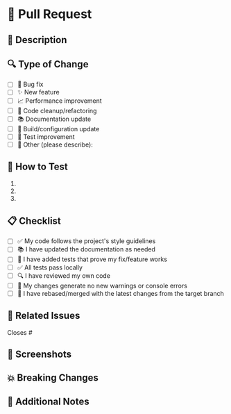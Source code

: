 # 🔄 Pull Request

## 📝 Description

<!-- Provide a clear, concise description of what your PR does -->

## 🔍 Type of Change

<!-- Check the boxes that apply (put an x inside the brackets) -->

- [ ] 🐞 Bug fix
- [ ] ✨ New feature
- [ ] 📈 Performance improvement
- [ ] 🧹 Code cleanup/refactoring
- [ ] 📚 Documentation update
- [ ] 🔧 Build/configuration update
- [ ] 🧪 Test improvement
- [ ] 🔀 Other (please describe):

## 🔄 How to Test

<!-- Give clear, specific steps to test your changes -->

1. 
2. 
3. 

## 📋 Checklist

<!-- Check the boxes that apply (put an x inside the brackets) -->

- [ ] ✅ My code follows the project's style guidelines
- [ ] 📚 I have updated the documentation as needed
- [ ] 🧪 I have added tests that prove my fix/feature works
- [ ] ✅ All tests pass locally
- [ ] 🔍 I have reviewed my own code
- [ ] 💬 My changes generate no new warnings or console errors
- [ ] 🔀 I have rebased/merged with the latest changes from the target branch

## 🔗 Related Issues

<!-- Link any related issues using the GitHub issue linking syntax: #123 -->

Closes #

## 📸 Screenshots

<!-- If applicable, add screenshots to help explain your changes -->

## 💥 Breaking Changes

<!-- List any breaking changes and migration steps needed -->

## 💭 Additional Notes

<!-- Add any other context about the PR here --> 
